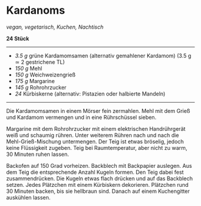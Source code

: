 # Kardanoms

*vegan, vegetarisch, Kuchen, Nachtisch*

**24 Stück**

---

- *3.5 g* grüne Kardamomsamen (alternativ gemahlener Kardamom) (3.5 g ≃ 2 gestrichene TL)
- *150 g* Mehl
- *150 g* Weichweizengrieß
- *175 g* Margarine
- *145 g* Rohrohrzucker
- *24* Kürbiskerne (alternativ: Pistazien oder halbierte Mandeln)

---

Die Kardamomsamen in einem Mörser fein zermahlen. Mehl mit dem Grieß und Kardamom vermengen und in eine Rührschüssel sieben.

Margarine mit dem Rohrohrzucker mit einem elektrischen Handrührgerät weiß und schaumig rühren. Unter weiterem Rühren nach und nach die Mehl-Grieß-Mischung untermengen. Der Teig ist etwas bröselig, jedoch keine Flüssigkeit zugeben. Teig bei Raumtemperatur, aber nicht zu warm, 30 Minuten ruhen lassen.

Backofen auf 150 Grad vorheizen. Backblech mit Backpapier auslegen. Aus dem Teig die entsprechende Anzahl Kugeln formen. Den Teig dabei fest zusammendrücken. Die Kugeln etwas flach drücken und auf das Backblech setzen. Jedes Plätzchen mit einem Kürbiskern dekorieren. Plätzchen rund 30 Minuten backen, bis sie hellbraun sind. Danach auf einem Kuchengitter auskühlen lassen. 
